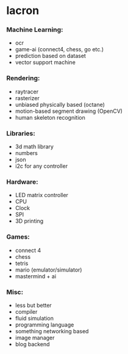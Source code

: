 # lacron

### Machine Learning:
- ocr
- game-ai (connect4, chess, go etc.)
- prediction based on dataset
- vector support machine

### Rendering:
- raytracer
- rasterizer
- unbiased physically based (octane)
- motion-based segment drawing (OpenCV)
- human skeleton recognition

### Libraries:
- 3d math library
- numbers
- json
- i2c for any controller

### Hardware:
- LED matrix controller
- CPU
- Clock
- SPI
- 3D printing

### Games:
- connect 4
- chess
- tetris
- mario (emulator/simulator)
- mastermind + ai

### Misc:
- less but better
- compiler
- fluid simulation
- programming language
- something networking based
- image manager
- blog backend

